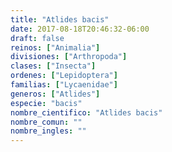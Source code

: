 ```yaml
---
title: "Atlides bacis"
date: 2017-08-18T20:46:32-06:00
draft: false
reinos: ["Animalia"]
divisiones: ["Arthropoda"]
clases: ["Insecta"]
ordenes: ["Lepidoptera"]
familias: ["Lycaenidae"]
generos: ["Atlides"]
especie: "bacis"
nombre_cientifico: "Atlides bacis"
nombre_comun: ""
nombre_ingles: ""
---
```

